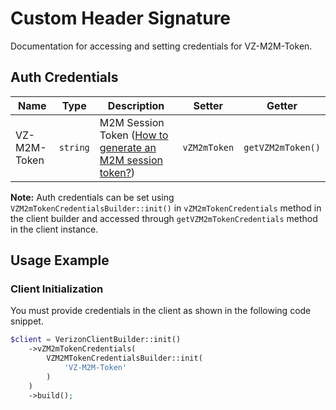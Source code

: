 
# Custom Header Signature



Documentation for accessing and setting credentials for VZ-M2M-Token.

## Auth Credentials

| Name | Type | Description | Setter | Getter |
|  --- | --- | --- | --- | --- |
| VZ-M2M-Token | `string` | M2M Session Token ([How to generate an M2M session token?]($e/Session%20Management/StartConnectivityManagementSession)) | `vZM2mToken` | `getVZM2mToken()` |



**Note:** Auth credentials can be set using `VZM2mTokenCredentialsBuilder::init()` in `vZM2mTokenCredentials` method in the client builder and accessed through `getVZM2mTokenCredentials` method in the client instance.

## Usage Example

### Client Initialization

You must provide credentials in the client as shown in the following code snippet.

```php
$client = VerizonClientBuilder::init()
    ->vZM2mTokenCredentials(
        VZM2MTokenCredentialsBuilder::init(
            'VZ-M2M-Token'
        )
    )
    ->build();
```


